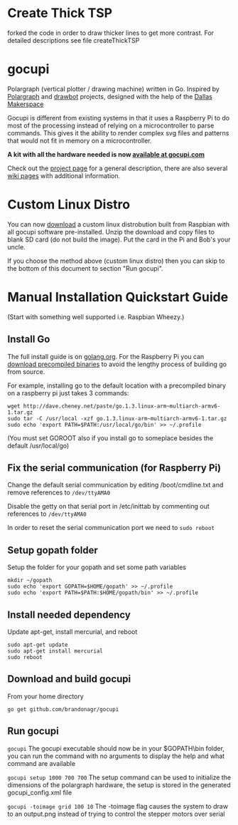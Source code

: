 Create Thick TSP
================
forked the code in order to draw thicker lines to get more contrast. For detailed descriptions see file createThickTSP


gocupi
======

Polargraph (vertical plotter / drawing machine) written in Go. Inspired by [Polargraph](http://www.polargraph.co.uk/) and [drawbot](http://marginallyclever.com/blog/drawbot/) projects, designed with the help of the [Dallas Makerspace](http://dallasmakerspace.org/)

Gocupi is different from existing systems in that it uses a Raspberry Pi to do most of the processing instead of relying on a microcontroller to parse commands. This gives it the ability to render complex svg files and patterns that would not fit in memory on a microcontroller.

**A kit with all the hardware needed is now [available at gocupi.com](http://www.gocupi.com/store/)**

Check out the [project page](http://brandonagr.github.io/gocupi/) for a general description, there are also several [wiki pages](https://github.com/brandonagr/gocupi/wiki) with additional information.

Custom Linux Distro
===================

You can now [download](https://www.dropbox.com/s/6l89m04kcqiwlgb/gocupi_boot_image.zip?dl=0) a custom linux distrobution built from Raspbian with all gocupi software pre-installed.
Unzip the download and copy files to blank SD card (do not build the image). Put the card in the Pi and Bob's your uncle.

If you choose the method above (custom linux distro) then you can skip to the bottom of this document to section "Run gocupi".

Manual Installation Quickstart Guide
================

(Start with something well supported i.e. Raspbian Wheezy.) 

Install Go
-----------
The full install guide is on [golang.org](http://golang.org/doc/install). For the Raspberry Pi you can [download precompiled binaries](http://dave.cheney.net/unofficial-arm-tarballs) to avoid the lengthy process of building go from source.

For example, installing go to the default location with a precompiled binary on a raspberry pi just takes 3 commands:

    wget http://dave.cheney.net/paste/go.1.3.linux-arm~multiarch-armv6-1.tar.gz
    sudo tar -C /usr/local -xzf go.1.3.linux-arm~multiarch-armv6-1.tar.gz
    sudo echo 'export PATH=$PATH:/usr/local/go/bin' >> ~/.profile

(You must set GOROOT also if you install go to someplace besides the default /usr/local/go)

Fix the serial communication (for Raspberry Pi)
----------------------------
Change the default serial communication by editing /boot/cmdline.txt and remove references to `/dev/ttyAMA0`

Disable the getty on that serial port in /etc/inittab by commenting out references to `/dev/ttyAMA0`

In order to reset the serial communication port we need to `sudo reboot`

Setup gopath folder
----------------------------
Setup the folder for your gopath and set some path variables

    mkdir ~/gopath
    sudo echo 'export GOPATH=$HOME/gopath' >> ~/.profile
    sudo echo 'export PATH=$PATH:$HOME/gopath/bin' >> ~/.profile

Install needed dependency
---------------------
Update apt-get, install mercurial, and reboot

    sudo apt-get update
    sudo apt-get install mercurial
    sudo reboot

Download and build gocupi
---------------------------
From your home directory

    go get github.com/brandonagr/gocupi

Run gocupi
----------
`gocupi` The gocupi executable should now be in your $GOPATH\bin folder, you can run the command with no arguments to display the help and what command are available

`gocupi setup 1000 700 700` The setup command can be used to initialize the dimensions of the polargraph hardware, the setup is stored in the generated gocupi_config.xml file

`gocupi -toimage grid 100 10` The -toimage flag causes the system to draw to an output.png instead of trying to control the stepper motors over serial
